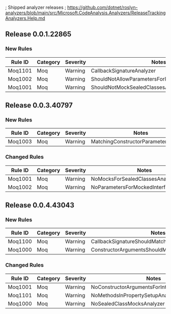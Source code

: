 ﻿; Shipped analyzer releases
; https://github.com/dotnet/roslyn-analyzers/blob/main/src/Microsoft.CodeAnalysis.Analyzers/ReleaseTrackingAnalyzers.Help.md

## Release 0.0.1.22865

### New Rules

Rule ID | Category | Severity | Notes
--------|----------|----------|-------
Moq1101 | Moq | Warning | CallbackSignatureAnalyzer
Moq1002 | Moq | Warning | ShouldNotAllowParametersForMockedInterfaceAnalyzer
Moq1001 | Moq | Warning | ShouldNotMockSealedClassesAnalyzer

## Release 0.0.3.40797

### New Rules

Rule ID | Category | Severity | Notes
--------|----------|----------|-------
Moq1003 | Moq | Warning | MatchingConstructorParametersAnalyzer

### Changed Rules

Rule ID | Category | Severity | Notes
--------|----------|----------|-------
Moq1001 | Moq | Warning | NoMocksForSealedClassesAnalyzer
Moq1002 | Moq | Warning | NoParametersForMockedInterfacesAnalyzer

## Release 0.0.4.43043

### New Rules

Rule ID | Category | Severity | Notes
--------|----------|----------|-------
Moq1100 | Moq | Warning | CallbackSignatureShouldMatchMockedMethodAnalyzer
Moq1000 | Moq | Warning | ConstructorArgumentsShouldMatchAnalyzer

### Changed Rules

Rule ID | Category | Severity | Notes
--------|----------|----------|-------
Moq1001 | Moq | Warning | NoConstructorArgumentsForInterfaceMockAnalyzer
Moq1101 | Moq | Warning | NoMethodsInPropertySetupAnalyzer
Moq1000 | Moq | Warning | NoSealedClassMocksAnalyzer

